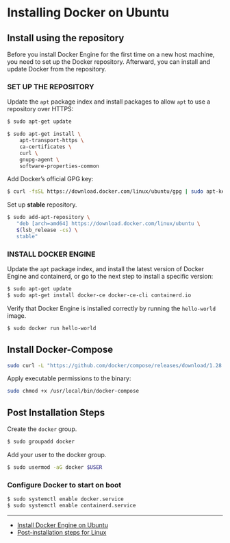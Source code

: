 # Installing Docker on Ubuntu

## Install using the repository

Before you install Docker Engine for the first time on a new host machine, you need to set up the Docker repository. Afterward, you can install and update Docker from the repository.

### SET UP THE REPOSITORY

Update the `apt` package index and install packages to allow `apt` to use a repository over HTTPS:
```bash
$ sudo apt-get update

$ sudo apt-get install \
    apt-transport-https \
    ca-certificates \
    curl \
    gnupg-agent \
    software-properties-common
```

Add Docker’s official GPG key:
```bash
$ curl -fsSL https://download.docker.com/linux/ubuntu/gpg | sudo apt-key add -
```

Set up **stable** repository.
```bash
$ sudo add-apt-repository \
   "deb [arch=amd64] https://download.docker.com/linux/ubuntu \
   $(lsb_release -cs) \
   stable"
```

### INSTALL DOCKER ENGINE

Update the `apt` package index, and install the latest version of Docker Engine and containerd, or go to the next step to install a specific version:
```bash
$ sudo apt-get update
$ sudo apt-get install docker-ce docker-ce-cli containerd.io
```

Verify that Docker Engine is installed correctly by running the `hello-world` image.
```bash
$ sudo docker run hello-world
```

## Install Docker-Compose

```bash
sudo curl -L "https://github.com/docker/compose/releases/download/1.28.2/docker-compose-$(uname -s)-$(uname -m)" -o /usr/local/bin/docker-compose
```

Apply executable permissions to the binary:

```bash
sudo chmod +x /usr/local/bin/docker-compose
```

## Post Installation Steps

Create the `docker` group.
```bash
$ sudo groupadd docker
```

Add your user to the docker group.
```bash
$ sudo usermod -aG docker $USER
```

### Configure Docker to start on boot
```bash
$ sudo systemctl enable docker.service
$ sudo systemctl enable containerd.service
```

-----
 - [Install Docker Engine on Ubuntu](https://docs.docker.com/engine/install/ubuntu/)
 - [Post-installation steps for Linux](https://docs.docker.com/engine/install/linux-postinstall/)
